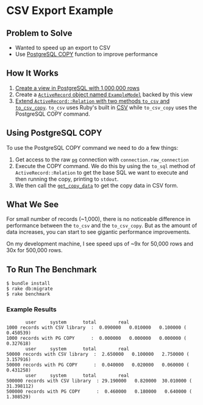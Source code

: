 # CSV Export Example

## Problem to Solve
- Wanted to speed up an export to CSV
- Use [PostgreSQL COPY](http://www.postgresql.org/docs/current/static/sql-copy.html) function to improve performance

## How It Works

1. [Create a view in PostgreSQL with 1,000,000 rows](https://github.com/robdimarco/csv_export_example/blob/master/db/migrate/20160117015839_create_example_models.rb)
2. Create a [`ActiveRecord` object named `ExampleModel`](https://github.com/robdimarco/csv_export_example/blob/master/app/models/example_model.rb) backed by this view
3. [Extend `ActiveRecord::Relation` with two methods `to_csv` and `to_csv_copy`](https://github.com/robdimarco/csv_export_example/blob/master/config/initializers/active_record_to_csv.rb). `to_csv` uses Ruby's built in [CSV](http://ruby-doc.org/stdlib-2.2.4/libdoc/csv/rdoc/CSV.html) while `to_csv_copy` uses the PostgreSQL COPY command.

## Using PostgreSQL COPY

To use the PostgreSQL COPY command we need to do a few things:

1. Get access to the raw [`pg`](https://bitbucket.org/ged/ruby-pg/wiki/Home) connection with `connection.raw_connection`
2. Execute the COPY command. We do this by using the `to_sql` method of `ActiveRecord::Relation` to get the base SQL we want to execute and then running the copy, printing to `stdout`.
3. We then call the [`get_copy_data`](http://www.rubydoc.info/gems/pg/PG%2FConnection%3Aget_copy_data) to get the copy data in CSV form.


## What We See

For small number of records (~1,000), there is no noticeable difference in performance between the `to_csv` and the `to_csv_copy`.
But as the amount of data increases, you can start to see gigantic performance improvements.

On my development machine, I see speed ups of ~9x for 50,000 rows and 30x for 500,000 rows.

## To Run The Benchmark

    $ bundle install
    $ rake db:migrate
    $ rake benchmark

### Example Results

           user     system      total        real
    1000 records with CSV library  :  0.090000   0.010000   0.100000 (  0.450539)
    1000 records with PG COPY      :  0.000000   0.000000   0.000000 (  0.327618)
           user     system      total        real
    50000 records with CSV library  :  2.650000   0.100000   2.750000 (  3.157916)
    50000 records with PG COPY      :  0.040000   0.020000   0.060000 (  0.431258)
           user     system      total        real
    500000 records with CSV library  : 29.190000   0.820000  30.010000 ( 31.398112)
    500000 records with PG COPY      :  0.460000   0.180000   0.640000 (  1.308529)

